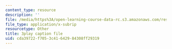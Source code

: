 ```yaml
---
content_type: resource
description: ''
file: /media/https%3A/open-learning-course-data-rc.s3.amazonaws.com/res-ll-005-mathematics-of-big-data-and-machine-learning-january-iap-2020/cda39722f7053c41642984308ff29319_WkYdi40yNwY.srt
file_type: application/x-subrip
resourcetype: Other
title: 3play caption file
uid: cda39722-f705-3c41-6429-84308ff29319
---
```

